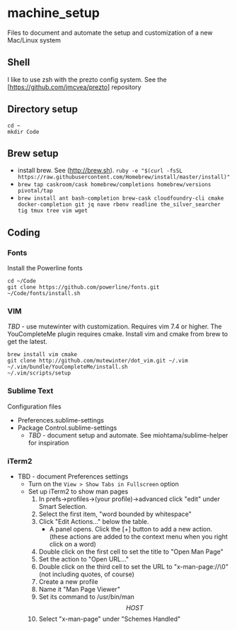 # machine_setup
Files to document and automate the setup and customization of a new Mac/Linux system

## Shell
I like to use zsh with the prezto config system.  See the [https://github.com/jmcvea/prezto] repository

## Directory setup
```
cd ~
mkdir Code
```
## Brew setup
* install brew.  See (http://brew.sh).  `ruby -e "$(curl -fsSL https://raw.githubusercontent.com/Homebrew/install/master/install)"`
* `brew tap caskroom/cask homebrew/completions homebrew/versions pivotal/tap`
* `brew install ant bash-completion brew-cask cloudfoundry-cli cmake docker-completion git jq nave rbenv readline the_silver_searcher tig tmux tree vim wget` 

## Coding
### Fonts
Install the Powerline fonts
```
cd ~/Code
git clone https://github.com/powerline/fonts.git
~/Code/fonts/install.sh
```

### VIM
_TBD_ - use mutewinter with customization.  Requires vim 7.4 or higher.  The YouCompleteMe plugin requires cmake.  Install vim and cmake from brew to get the latest.
```
brew install vim cmake
git clone http://github.com/mutewinter/dot_vim.git ~/.vim
~/.vim/bundle/YouCompleteMe/install.sh
~/.vim/scripts/setup
```


### Sublime Text
Configuration files
* Preferences.sublime-settings
* Package Control.sublime-settings
  * _TBD_ - document setup and automate.  See miohtama/sublime-helper for inspiration

### iTerm2
* TBD - document Preferences settings
  * Turn on the `View > Show Tabs in Fullscreen` option
  * Set up iTerm2 to show man pages
    1. In prefs->profiles->(your profile)->advanced click "edit" under Smart Selection.
    2. Select the first item, "word bounded by whitespace"
    3. Click "Edit Actions..." below the table.
       * A panel opens. Click the [+] button to add a new action. (these actions are added to the context menu when you right click on a word)
    4. Double click on the first cell to set the title to "Open Man Page"
    5. Set the action to "Open URL..."
    6. Double click on the third cell to set the URL to "x-man-page://\0" (not including quotes, of course)
    7. Create a new profile
    8. Name it "Man Page Viewer"
    9. Set its command to /usr/bin/man $$HOST$$
    10. Select "x-man-page" under "Schemes Handled"
